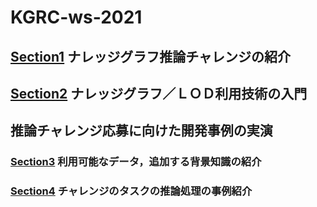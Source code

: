 # KGRC-ws-2021
## [Section1](https:./Section1) ナレッジグラフ推論チャレンジの紹介
## [Section2](https:./Section2) ナレッジグラフ／ＬＯＤ利用技術の入門
## 推論チャレンジ応募に向けた開発事例の実演
### [Section3](https:./Section3) 利用可能なデータ，追加する背景知識の紹介
### [Section4](https:./Section4) チャレンジのタスクの推論処理の事例紹介
